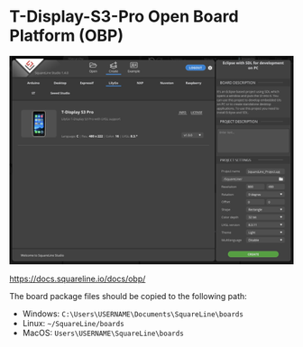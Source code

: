 # T-Display-S3-Pro Open Board Platform (OBP)

![alt text](../00-Assets/OBP.png)

https://docs.squareline.io/docs/obp/ 

The board package files should be copied to the following path:

- Windows: ```C:\Users\USERNAME\Documents\SquareLine\boards```
- Linux: ```~/SquareLine/boards```
- MacOS: ```Users\USERNAME\SquareLine\boards```
